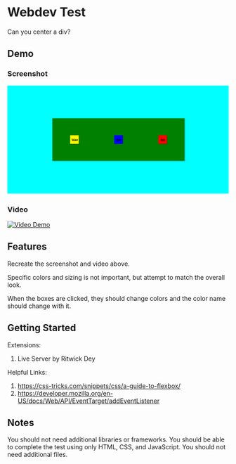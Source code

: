 # Webdev Test

Can you center a div?

## Demo

### Screenshot

<img src="./assets/webdev-test-screenshot.png" alt="Screenshot" width="800"/>

### Video

<a href="https://www.youtube.com/watch?v=UpF0URYFRiI">
    <img src="https://img.youtube.com/vi/UpF0URYFRiI/maxresdefault.jpg" alt="Video Demo" width="800"/>
</a>

## Features
Recreate the screenshot and video above.

Specific colors and sizing is not important, but attempt to match the overall look.

When the boxes are clicked, they should change colors and the color name should change with it.

## Getting Started

Extensions: 
1. Live Server by Ritwick Dey

Helpful Links:
1. https://css-tricks.com/snippets/css/a-guide-to-flexbox/
2. https://developer.mozilla.org/en-US/docs/Web/API/EventTarget/addEventListener

## Notes

You should not need additional libraries or frameworks.
You should be able to complete the test using only HTML, CSS, and JavaScript.
You should not need additional files.

